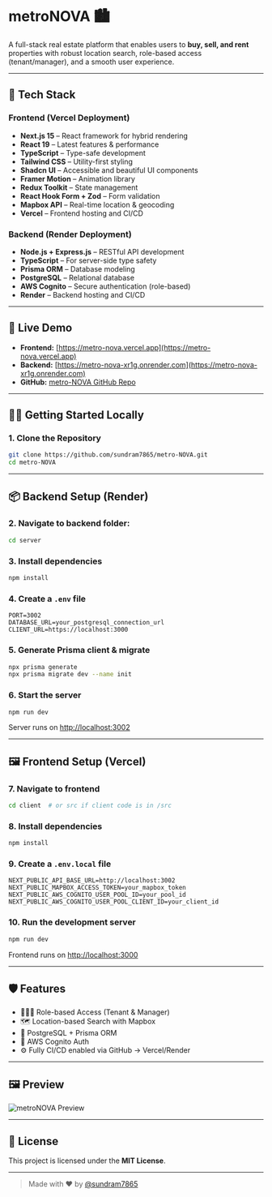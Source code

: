 # metroNOVA 🏙️

A full-stack real estate platform that enables users to **buy, sell, and rent** properties with robust location search, role-based access (tenant/manager), and a smooth user experience.

---

## 🔧 Tech Stack

### Frontend (Vercel Deployment)

* **Next.js 15** – React framework for hybrid rendering
* **React 19** – Latest features & performance
* **TypeScript** – Type-safe development
* **Tailwind CSS** – Utility-first styling
* **Shadcn UI** – Accessible and beautiful UI components
* **Framer Motion** – Animation library
* **Redux Toolkit** – State management
* **React Hook Form + Zod** – Form validation
* **Mapbox API** – Real-time location & geocoding
* **Vercel** – Frontend hosting and CI/CD

### Backend (Render Deployment)

* **Node.js + Express.js** – RESTful API development
* **TypeScript** – For server-side type safety
* **Prisma ORM** – Database modeling
* **PostgreSQL** – Relational database
* **AWS Cognito** – Secure authentication (role-based)
* **Render** – Backend hosting and CI/CD

---

## 🚀 Live Demo

* **Frontend:** [https://metro-nova.vercel.app](https://metro-nova.vercel.app)
* **Backend:** [https://metro-nova-xr1g.onrender.com](https://metro-nova-xr1g.onrender.com)
* **GitHub:** [metro-NOVA GitHub Repo](https://github.com/sundram7865/metro-NOVA)

---

## 🧑‍💻 Getting Started Locally

### 1. Clone the Repository

```bash
git clone https://github.com/sundram7865/metro-NOVA.git
cd metro-NOVA
```

---

## 📦 Backend Setup (Render)

### 2. Navigate to backend folder:

```bash
cd server
```

### 3. Install dependencies

```bash
npm install
```

### 4. Create a `.env` file

```env
PORT=3002
DATABASE_URL=your_postgresql_connection_url
CLIENT_URL=https://localhost:3000
```

### 5. Generate Prisma client & migrate

```bash
npx prisma generate
npx prisma migrate dev --name init
```

### 6. Start the server

```bash
npm run dev
```

Server runs on [http://localhost:3002](http://localhost:3002)

---

## 🖼️ Frontend Setup (Vercel)

### 7. Navigate to frontend

```bash
cd client  # or src if client code is in /src
```

### 8. Install dependencies

```bash
npm install
```

### 9. Create a `.env.local` file

```env
NEXT_PUBLIC_API_BASE_URL=http://localhost:3002
NEXT_PUBLIC_MAPBOX_ACCESS_TOKEN=your_mapbox_token
NEXT_PUBLIC_AWS_COGNITO_USER_POOL_ID=your_pool_id
NEXT_PUBLIC_AWS_COGNITO_USER_POOL_CLIENT_ID=your_client_id
```

### 10. Run the development server

```bash
npm run dev
```

Frontend runs on [http://localhost:3000](http://localhost:3000)

---

## 🛡️ Features

* 🧑‍🤝‍🧑 Role-based Access (Tenant & Manager)
* 🗺️ Location-based Search with Mapbox
* 💾 PostgreSQL + Prisma ORM
* 🔐 AWS Cognito Auth
* ⚙️ Fully CI/CD enabled via GitHub → Vercel/Render

---

## 🖼️ Preview

![metroNOVA Preview](https://metro-nova.vercel.app/preview.png)

---

## 📄 License

This project is licensed under the **MIT License**.

---

> Made with ❤️ by [@sundram7865](https://github.com/sundram7865)
